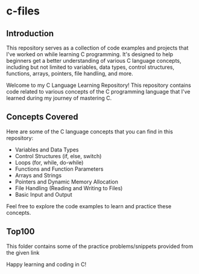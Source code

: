 # c-files
## Introduction

This repository serves as a collection of code examples and projects that I've worked on while learning C programming. It's designed to help beginners get a better understanding of various C language concepts, including but not limited to variables, data types, control structures, functions, arrays, pointers, file handling, and more.

Welcome to my C Language Learning Repository! This repository contains code related to various concepts of the C programming language that I've learned during my journey of mastering C.

## Concepts Covered

Here are some of the C language concepts that you can find in this repository:

- Variables and Data Types
- Control Structures (if, else, switch)
- Loops (for, while, do-while)
- Functions and Function Parameters
- Arrays and Strings
- Pointers and Dynamic Memory Allocation
- File Handling (Reading and Writing to Files)
- Basic Input and Output

Feel free to explore the code examples to learn and practice these concepts.


## Top100

This folder contains some of the practice problems/snippets provided from the given link



Happy learning and coding in C!
